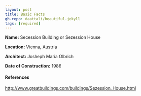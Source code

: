```yaml
---
layout: post
title: Basic Facts
gh-repo: daattali/beautiful-jekyll
tags: [required]
---
```


**Name:** Secession Building or Sezession House

**Location:** Vienna, Austria

**Architect:** Josheph Maria Olbrich

**Date of Construction:** 1986

#### References

http://www.greatbuildings.com/buildings/Sezession_House.html
